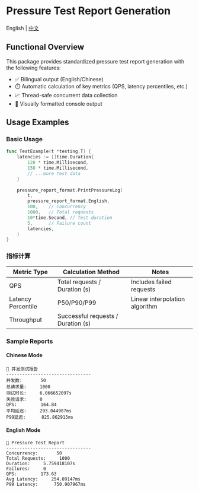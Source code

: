 # Pressure Test Report Generation

<p>
   English | <a href="README_ZH.md">中文<a/>
</p>

## Functional Overview
This package provides standardized pressure test report generation with the following features:

- ✅ Bilingual output (English/Chinese)
- ⏱️ Automatic calculation of key metrics (QPS, latency percentiles, etc.)
- 📈 Thread-safe concurrent data collection
- 🎨 Visually formatted console output

## Usage Examples
### Basic Usage
```go
func TestExample(t *testing.T) {
    latencies := []time.Duration{
        120 * time.Millisecond,
        150 * time.Millisecond,
        // ...more test data 
    }
    
    pressure_report_format.PrintPressureLog(
        t,
        pressure_report_format.English,
        100,    // Concurrency
        1000,   // Total requests 
        10*time.Second, // Test duration 
        5,      // Failure count 
        latencies,
    )
}
```

### 指标计算
| Metric Type       | Calculation Method                  | Notes     |
|----------------|--------------------------|--------|
| QPS            | Total requests / Duration (s)      | Includes failed requests  |
| Latency Percentile      | P50/P90/P99              | Linear interpolation algorithm |
| Throughput         | Successful requests / Duration (s)    |        |

### Sample Reports

#### Chinese Mode

```plaintext
🚀 并发测试报告 
-------------------------------- 
并发数:       50 
总请求量:     1000 
测试时长:     6.066652097s 
失败请求:     0 
QPS:         164.84 
平均延迟:     293.044987ms 
P99延迟:      825.862915ms
```

#### English Mode
```plaintext
🚀 Pressure Test Report 
-------------------------------- 
Concurrency:       50 
Total Requests:     1000 
Duration:     5.759418107s 
Failures:     0 
QPS:         173.63 
Avg Latency:     254.09147ms 
P99 Latency:      750.907967ms
```